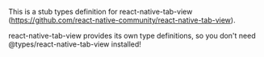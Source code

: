 This is a stub types definition for react-native-tab-view (https://github.com/react-native-community/react-native-tab-view).

react-native-tab-view provides its own type definitions, so you don't need @types/react-native-tab-view installed!